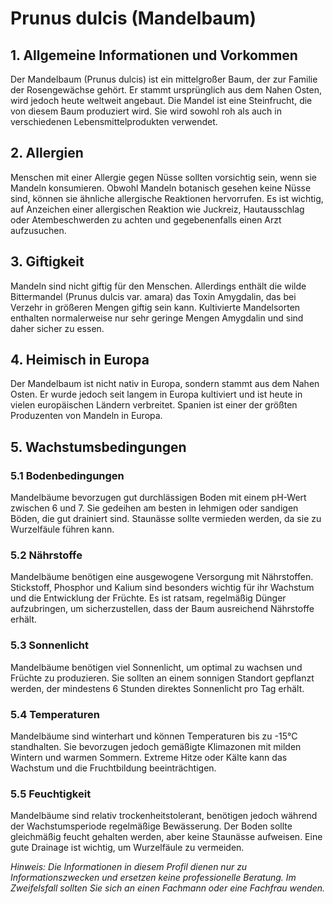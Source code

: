 # Prunus dulcis (Mandelbaum)

## 1. Allgemeine Informationen und Vorkommen
Der Mandelbaum (Prunus dulcis) ist ein mittelgroßer Baum, der zur Familie der Rosengewächse gehört. Er stammt ursprünglich aus dem Nahen Osten, wird jedoch heute weltweit angebaut. Die Mandel ist eine Steinfrucht, die von diesem Baum produziert wird. Sie wird sowohl roh als auch in verschiedenen Lebensmittelprodukten verwendet.

## 2. Allergien
Menschen mit einer Allergie gegen Nüsse sollten vorsichtig sein, wenn sie Mandeln konsumieren. Obwohl Mandeln botanisch gesehen keine Nüsse sind, können sie ähnliche allergische Reaktionen hervorrufen. Es ist wichtig, auf Anzeichen einer allergischen Reaktion wie Juckreiz, Hautausschlag oder Atembeschwerden zu achten und gegebenenfalls einen Arzt aufzusuchen.

## 3. Giftigkeit
Mandeln sind nicht giftig für den Menschen. Allerdings enthält die wilde Bittermandel (Prunus dulcis var. amara) das Toxin Amygdalin, das bei Verzehr in größeren Mengen giftig sein kann. Kultivierte Mandelsorten enthalten normalerweise nur sehr geringe Mengen Amygdalin und sind daher sicher zu essen.

## 4. Heimisch in Europa
Der Mandelbaum ist nicht nativ in Europa, sondern stammt aus dem Nahen Osten. Er wurde jedoch seit langem in Europa kultiviert und ist heute in vielen europäischen Ländern verbreitet. Spanien ist einer der größten Produzenten von Mandeln in Europa.

## 5. Wachstumsbedingungen
### 5.1 Bodenbedingungen
Mandelbäume bevorzugen gut durchlässigen Boden mit einem pH-Wert zwischen 6 und 7. Sie gedeihen am besten in lehmigen oder sandigen Böden, die gut drainiert sind. Staunässe sollte vermieden werden, da sie zu Wurzelfäule führen kann.

### 5.2 Nährstoffe
Mandelbäume benötigen eine ausgewogene Versorgung mit Nährstoffen. Stickstoff, Phosphor und Kalium sind besonders wichtig für ihr Wachstum und die Entwicklung der Früchte. Es ist ratsam, regelmäßig Dünger aufzubringen, um sicherzustellen, dass der Baum ausreichend Nährstoffe erhält.

### 5.3 Sonnenlicht
Mandelbäume benötigen viel Sonnenlicht, um optimal zu wachsen und Früchte zu produzieren. Sie sollten an einem sonnigen Standort gepflanzt werden, der mindestens 6 Stunden direktes Sonnenlicht pro Tag erhält.

### 5.4 Temperaturen
Mandelbäume sind winterhart und können Temperaturen bis zu -15°C standhalten. Sie bevorzugen jedoch gemäßigte Klimazonen mit milden Wintern und warmen Sommern. Extreme Hitze oder Kälte kann das Wachstum und die Fruchtbildung beeinträchtigen.

### 5.5 Feuchtigkeit
Mandelbäume sind relativ trockenheitstolerant, benötigen jedoch während der Wachstumsperiode regelmäßige Bewässerung. Der Boden sollte gleichmäßig feucht gehalten werden, aber keine Staunässe aufweisen. Eine gute Drainage ist wichtig, um Wurzelfäule zu vermeiden.

*Hinweis: Die Informationen in diesem Profil dienen nur zu Informationszwecken und ersetzen keine professionelle Beratung. Im Zweifelsfall sollten Sie sich an einen Fachmann oder eine Fachfrau wenden.*
